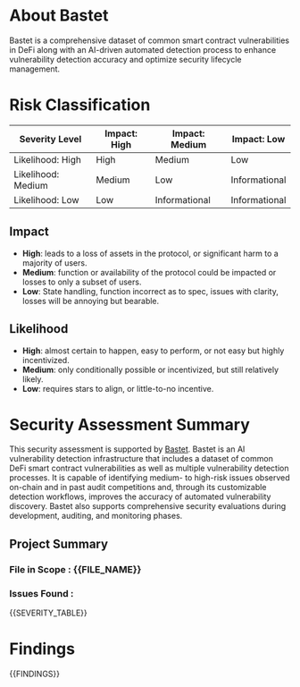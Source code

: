 # About Bastet
Bastet is a comprehensive dataset of common smart contract vulnerabilities in DeFi along with an AI-driven automated detection process to enhance vulnerability detection accuracy and optimize security lifecycle management.

# Risk Classification
| Severity Level | Impact: High | Impact: Medium | Impact: Low   |
| ------------------- | -------- | ------------- | ------------- |
| Likelihood: High    | High     | Medium        | Low           |
| Likelihood: Medium  | Medium   | Low           | Informational |
| Likelihood: Low     | Low      | Informational | Informational |

## Impact
* **High**: leads to a loss of assets in the protocol, or significant harm to a majority of users.
* **Medium**: function or availability of the protocol could be impacted or losses to only a subset of users.
* **Low**: State handling, function incorrect as to spec, issues with clarity, losses will be annoying but bearable.

## Likelihood
* **High**: almost certain to happen, easy to perform, or not easy but highly incentivized.
* **Medium**: only conditionally possible or incentivized, but still relatively likely.
* **Low**: requires stars to align, or little-to-no incentive.

# Security Assessment Summary
This security assessment is supported by [Bastet](https://github.com/OneSavieLabs/Bastet.git). Bastet is an AI vulnerability detection infrastructure that includes a dataset of common DeFi smart contract vulnerabilities as well as multiple vulnerability detection processes. It is capable of identifying medium- to high-risk issues observed on-chain and in past audit competitions and, through its customizable detection workflows, improves the accuracy of automated vulnerability discovery. Bastet also supports comprehensive security evaluations during development, auditing, and monitoring phases.

## Project Summary
### File in Scope : {{FILE_NAME}}
### Issues Found :
{{SEVERITY_TABLE}}

# Findings
{{FINDINGS}}